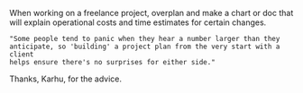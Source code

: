 When working on a freelance project, overplan and make a chart or doc that will
explain operational costs and time estimates for certain changes.

    "Some people tend to panic when they hear a number larger than they
    anticipate, so 'building' a project plan from the very start with a client
    helps ensure there's no surprises for either side."

Thanks, Karhu, for the advice.
